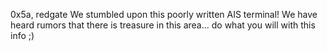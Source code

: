 0x5a, redgate
We stumbled upon this poorly written AIS terminal! We have heard rumors that there is treasure in this area... do what you will with this info ;)
